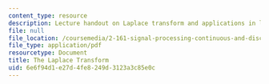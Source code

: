 ```yaml
---
content_type: resource
description: Lecture handout on Laplace transform and applications in linear systems.
file: null
file_location: /coursemedia/2-161-signal-processing-continuous-and-discrete-fall-2008/6e6f94d1e27d4fe8249d3123a3c85e0c_laplace.pdf
file_type: application/pdf
resourcetype: Document
title: The Laplace Transform
uid: 6e6f94d1-e27d-4fe8-249d-3123a3c85e0c
---
```

